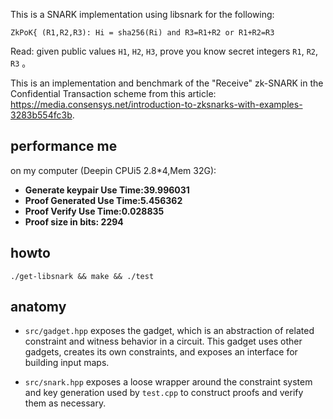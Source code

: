 
This is a SNARK implementation using libsnark for the following:

``ZkPoK{ (R1,R2,R3): Hi = sha256(Ri) and R3=R1+R2 or R1+R2=R3``

Read: given public values `H1`, `H2`, `H3`, prove you know secret integers `R1`, `R2`, `R3` 。

This is an implementation and benchmark of the "Receive" zk-SNARK in the Confidential Transaction scheme from this article: <https://media.consensys.net/introduction-to-zksnarks-with-examples-3283b554fc3b>.

## performance me

on my computer (Deepin CPUi5 2.8*4,Mem 32G):

* **Generate keypair Use Time:39.996031**
* **Proof Generated Use Time:5.456362**
* **Proof Verify Use Time:0.028835**
* **Proof size in bits: 2294**


## howto

``./get-libsnark && make && ./test``

## anatomy

* `src/gadget.hpp` exposes the gadget, which is an abstraction of related constraint
and witness behavior in a circuit. This gadget uses other gadgets, creates its own
constraints, and exposes an interface for building input maps.

* `src/snark.hpp` exposes a loose wrapper around the constraint system and
key generation used by `test.cpp` to construct proofs and verify them as necessary.
